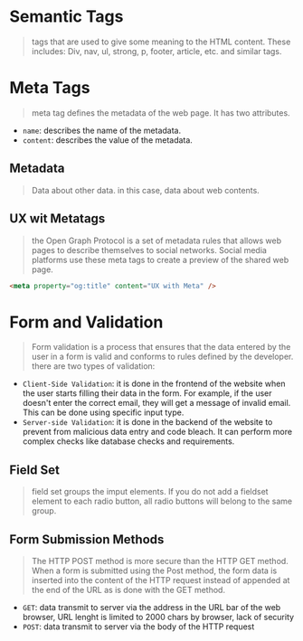 # Semantic Tags
> tags that are used to give some meaning to the HTML content. These includes: Div, nav, ul, strong, p, footer, article,  etc. and similar tags.

# Meta Tags
> meta tag defines the metadata of the web page. It has two attributes.
* `name`: describes the name of the metadata.
* `content`: describes the value of the metadata.

## Metadata
> Data about other data. in this case, data about web contents.

## UX wit Metatags
> the Open Graph Protocol is a set of metadata rules that allows web pages to describe themselves to social networks. Social media platforms use these meta tags to create a preview of the shared web page.    
```html
<meta property="og:title" content="UX with Meta" />
```

# Form and Validation
> Form validation is a process
that ensures that the data entered by
the user in a form is valid
and conforms to rules defined by the developer. there are two types of validation: 
* `Client-Side Validation`: it is done in the frontend of the website when the user starts filling their data in the form. For example, if the user doesn't enter the correct email, they will get a message of invalid email. This can be done using specific input type.
* `Server-side Validation`: it is done in the backend of the website to prevent from malicious data entry and code bleach. It can perform more complex checks like database checks and requirements.

## Field Set
> field set groups the imput elements. If you do not add a fieldset element to each radio button, all radio buttons will belong to the same group.    

## Form Submission Methods
>  The HTTP POST method is more secure than the HTTP GET method. When a form is submitted using the Post method, the form data is inserted into the content of the HTTP request instead of appended at the end of the URL as is done with the GET method.
* `GET`: data transmit to server via the address in the URL bar of the web browser, URL lenght is limited to 2000 chars by browser, lack of security 
* `POST`: data transmit to server via the body of the HTTP request

